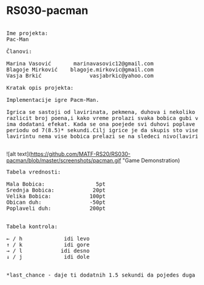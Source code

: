 # RS030-pacman  
  
<pre>  
Ime projekta:   
Pac-Man  
  
Članovi:  
  
Marina Vasović       marinavasovic12@gmail.com  
Blagoje Mirković    blagoje.mirkovic@gmail.com  
Vasja Brkić               vasjabrkic@yahoo.com  
  
Kratak opis projekta:  
  
Implementacije igre Pacm-Man.  
  
Igrica se sastoji od lavirinata, pekmena, duhova i nekoliko vrsta jestivih bobica. Svaka bobice vredi
razlicit broj poena,i kako vreme prolazi svaka bobica gubi vrednost, a pored toga srednja bobica
ima dodatani efekat. Kada se ona poejede svi duhovi poplave i tada pekmen moze njih da jede u narednom
periodu od 7(8.5)* sekundi.Cilj igrice je da skupis sto vise poena,i da pojedes sve bobice. Kada u
lavirintu nema vise bobica prelazi se na sledeci nivo(lavirint).

</pre>
![alt text](https://github.com/MATF-RS20/RS030-pacman/blob/master/screenshots/pacman.gif "Game Demonstration)
  
<pre>
Tabela vrednosti:
  
Mala Bobica:                5pt  
Srednja Bobica:            20pt  
Velika Bobica:            100pt  
Obican duh:               -50pt  
Poplaveli duh:            200pt  
  
  
Tabela kontrola:  
  
&larr; / h             idi levo  
&uarr; / k             idi gore  
&rarr; / l            idi desno  
&darr; / j             idi dole  

  
*last_chance - daje ti dodatnih 1.5 sekundi da pojedes duga ili pobegnes od duha  
 </pre>
